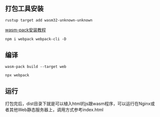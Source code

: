## 打包工具安装

`rustup target add wasm32-unknown-unknown`

[wasm-pack安装教程](https://rustwasm.github.io/wasm-pack/installer/)

`npm i webpack webpack-cli -D`

## 编译

`wasm-pack build --target web`

`npx webpack`

## 运行

打包完后，dist目录下就是可以植入html的js跟wasm程序，可以运行在Nginx或者其他Web静态服务器上，调用方式参考index.html
